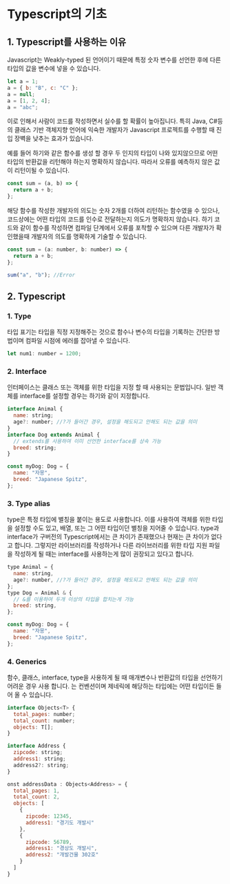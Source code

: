 # Typescript의 기초

## 1. Typescript를 사용하는 이유

Javascript는 Weakly-typed 된 언어이기 때문에 특정 숫자 변수를 선언한 후에 다른 타입의 값을 변수에 넣을 수 있습니다.

```javascript
let a = 1;
a = { b: "B", c: "C" };
a = null;
a = [1, 2, 4];
a = "abc";
```

이로 인해서 사람이 코드를 작성하면서 실수를 할 확률이 높아집니다.
특히 Java, C#등의 클래스 기반 객체지향 언어에 익숙한 개발자가 Javascript 프로젝트를 수행할 때 진입 장벽을 낮추는 효과가 있습니다.

예를 들어 하기와 같은 함수를 생성 할 경우 두 인지의 타입이 나와 있지않으므로 어떤 타입의 반환값을 리턴해야 하는지 명확하지 않습니다. 따라서 오류를 예측하지 않은 값이 리턴이될 수 있습니다.

```javascript
const sum = (a, b) => {
  return a + b;
};
```

해당 함수를 작성한 개발자의 의도는 숫자 2개를 더하여 리턴하는 함수였을 수 있으나, 코드상에는 어떤 타입의 코드를 인수로 전달하는지 의도가 명확하지 않습니다.
하기 코드와 같이 함수를 작성하면 컴파일 단계에서 오류를 포착할 수 있으며 다른 개발자가 확인했을때 개발자의 의도를 명확하게 기술할 수 있습니다.

```javascript
const sum = (a: number, b: number) => {
  return a + b;
};

sum("a", "b"); //Error
```

## 2. Typescript

### 1. Type

타입 표기는 타입을 직정 지정해주는 것으로 함수나 변수의 타입을 기록하는 간단한 방법이며 컴파일 시점에 에러를 잡아낼 수 있습니다.

```javascript
let num1: number = 1200;
```

### 2. Interface

인터페이스는 클래스 또는 객체를 위한 타입을 지정 할 때 사용되는 문법입니다.
일반 객체를 interface를 설정할 경우는 하기와 같이 지정합니다.

```javascript
interface Animal {
  name: string;
  age?: number; //?가 들어간 경우, 설정을 해도되고 안해도 되는 값을 의미
}
interface Dog extends Animal {
  // extends를 사용하여 이미 선언한 interface를 상속 가능
  breed: string;
}

const myDog: Dog = {
  name: "자몽",
  breed: "Japanese Spitz",
};
```

### 3. Type alias

type은 특정 타입에 별칭을 붙이는 용도로 사용합니다. 이를 사용하여 객체를 위한 타입을 설정할 수도 있고, 배열, 또는 그 어떤 타입이던 별칭을 지어줄 수 있습니다.
type과 interface가 구버전의 Typescript에서는 큰 차이가 존재했으나 현재는 큰 차이가 없다고 합니다. 그렇지만 라이브러리를 작성하거나 다른 라이브러리를 위한 타입 지원 파일을 작성하게 될 때는 interface를 사용하는게 많이 권장되고 있다고 합니다.

```javascript
type Animal = {
  name: string,
  age?: number, //?가 들어간 경우, 설정을 해도되고 안해도 되는 값을 의미
};
type Dog = Animal & {
  // &를 이용하여 두개 이상의 타입을 합치는게 가능
  breed: string,
};

const myDog: Dog = {
  name: "자몽",
  breed: "Japanese Spitz",
};
```

### 4. Generics

함수, 클래스, interface, type을 사용하게 될 때 매개변수나 반환값의 타입을 선언하기 어려운 경우 사용 합니다.
<T>는 컨벤션이며 제네릭에 해당하는 타입에는 어떤 타입이든 들어 올 수 있습니다.

```javascript
interface Objects<T> {
  total_pages: number;
  total_count: number;
  objects: T[];
}

interface Address {
  zipcode: string;
  address1: string;
  address2?: string;
}

onst addressData : Objects<Address> = {
  total_pages: 1,
  total_count: 2,
  objects: [
    {
      zipcode: 12345,
      address1: "경기도 개발시"
    },
    {
      zipcode: 56789,
      address1: "경상도 개발시",
      address2: "개발건물 302호"
    }
  ]
}
```
